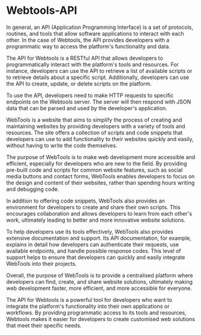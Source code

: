 # Webtools-API

In general, an API (Application Programming Interface) is a set of protocols, routines, and tools that allow software applications to interact with each other. In the case of Webtools, the API provides developers with a programmatic way to access the platform's functionality and data. 

The API for Webtools is a RESTful API that allows developers to programmatically interact with the platform's tools and resources. For instance, developers can use the API to retrieve a list of available scripts or to retrieve details about a specific script. Additionally, developers can use the API to create, update, or delete scripts on the platform.

To use the API, developers need to make HTTP requests to specific endpoints on the Webtools server. The server will then respond with JSON data that can be parsed and used by the developer's application.

WebTools is a website that aims to simplify the process of creating and maintaining websites by providing developers with a variety of tools and resources. The site offers a collection of scripts and code snippets that developers can use to add functionality to their websites quickly and easily, without having to write the code themselves.

The purpose of WebTools is to make web development more accessible and efficient, especially for developers who are new to the field. By providing pre-built code and scripts for common website features, such as social media buttons and contact forms, WebTools enables developers to focus on the design and content of their websites, rather than spending hours writing and debugging code.

In addition to offering code snippets, WebTools also provides an environment for developers to create and share their own scripts. This encourages collaboration and allows developers to learn from each other's work, ultimately leading to better and more innovative website solutions.

To help developers use its tools effectively, WebTools also provides extensive documentation and support. Its API documentation, for example, explains in detail how developers can authenticate their requests, use available endpoints, and handle possible response codes. This level of support helps to ensure that developers can quickly and easily integrate WebTools into their projects.

Overall, the purpose of WebTools is to provide a centralised platform where developers can find, create, and share website solutions, ultimately making web development faster, more efficient, and more accessible for everyone.

The API for Webtools is a powerful tool for developers who want to integrate the platform's functionality into their own applications or workflows. By providing programmatic access to its tools and resources, Webtools makes it easier for developers to create customised web solutions that meet their specific needs.
